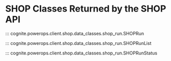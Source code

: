 # SHOP Classes Returned by the SHOP API

::: cognite.powerops.client.shop.data_classes.shop_run.SHOPRun

::: cognite.powerops.client.shop.data_classes.shop_run.SHOPRunList

::: cognite.powerops.client.shop.data_classes.shop_run.SHOPRunStatus
